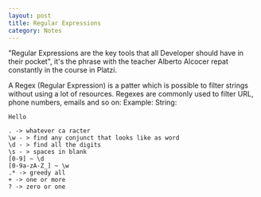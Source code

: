 ```yaml
---
layout: post
title: Regular Expressions
category: Notes
---
```


"Regular Expressions are the key tools that all Developer should have in their pocket", it's the phrase with the teacher Alberto Alcocer repat constantly in the course in Platzi.

A Regex (Regular Expression) is a patter which is possible to filter strings without using a lot of resources. Regexes are commonly used to filter URL, phone numbers, emails and so on:
Example:
String: 
```
Hello
```



```
. -> whatever ca racter
\w - > find any conjunct that looks like as word
\d - > find all the digits
\s - > spaces in blank
[0-9] ~ \d
[0-9a-zA-Z_] ~ \w
.* -> greedy all
+ -> one or more
? -> zero or one
```
<!--stackedit_data:
eyJoaXN0b3J5IjpbODI0OTY3MTgwLC0zNTM2OTU0OTUsLTYwNT
ExOTEwNF19
-->